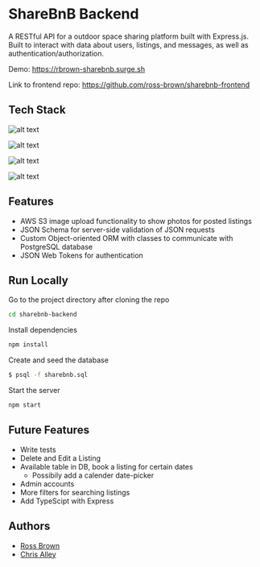 
# ShareBnB Backend

A RESTful API for a outdoor space sharing platform built with Express.js. Built to interact with data about users, listings, and messages, as well as authentication/authorization.

Demo: https://rbrown-sharebnb.surge.sh

Link to frontend repo: https://github.com/ross-brown/sharebnb-frontend
## Tech Stack
![alt text](https://img.shields.io/badge/-Express-000000?logo=express&logoColor=white&style=for-the-badge)

![alt text](https://img.shields.io/badge/-Node.js-339933?logo=node.js&logoColor=white&style=for-the-badge)

![alt text](https://img.shields.io/badge/PostgreSQL-316192?style=for-the-badge&logo=postgresql&logoColor=white)

![alt text](https://img.shields.io/badge/json%20web%20tokens-323330?style=for-the-badge&logo=json-web-tokens&logoColor=pink)


## Features
- AWS S3 image upload functionality to show photos for posted listings
- JSON Schema for server-side validation of JSON requests
- Custom Object-oriented ORM with classes to communicate with  PostgreSQL database
- JSON Web Tokens for authentication
## Run Locally

Go to the project directory after cloning the repo

```bash
cd sharebnb-backend
```

Install dependencies

```bash
npm install
```
Create and seed the database

```bash
$ psql -f sharebnb.sql
```

Start the server

```bash
npm start
```



## Future Features

- Write tests
- Delete and Edit a Listing
- Available table in DB, book a listing for certain dates
    -  Possibily add a calender date-picker
- Admin accounts
- More filters for searching listings
- Add TypeScipt with Express 




## Authors

- [Ross Brown](https://www.github.com/ross-brown)
- [Chris Alley](https://www.github.com/cp-alley)

